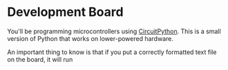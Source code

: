 # Development Board

You'll be programming microcontrollers using [CircuitPython](https://circuitpython.org/). This is a small version of Python that works on lower-powered hardware.

An important thing to know is that if you put a correctly formatted text file on the board, it will run
